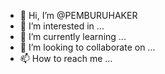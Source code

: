 - 👋 Hi, I’m @PEMBURUHAKER
- 👀 I’m interested in ...
- 🌱 I’m currently learning ...
- 💞️ I’m looking to collaborate on ...
- 📫 How to reach me ...

<!---
PEMBURUHAKER/PEMBURUHAKER is a ✨ special ✨ repository because its `README.md` (this file) appears on your GitHub profile.
You can click the Preview link to take a look at your changes.
--->
